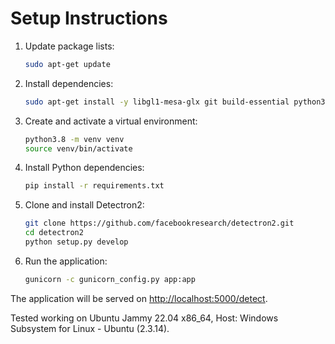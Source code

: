 # Setup Instructions

1. Update package lists:
    ```sh
    sudo apt-get update
    ```

2. Install dependencies:
    ```sh
    sudo apt-get install -y libgl1-mesa-glx git build-essential python3.8-venv python3.8-dev
    ```

3. Create and activate a virtual environment:
    ```sh
    python3.8 -m venv venv
    source venv/bin/activate
    ```

4. Install Python dependencies:
    ```sh
    pip install -r requirements.txt
    ```

5. Clone and install Detectron2:
    ```sh
    git clone https://github.com/facebookresearch/detectron2.git
    cd detectron2
    python setup.py develop
    ```

6. Run the application:
    ```sh
    gunicorn -c gunicorn_config.py app:app
    ```

The application will be served on [http://localhost:5000/detect](http://localhost:5000/detect).

Tested working on Ubuntu Jammy 22.04 x86_64, Host: Windows Subsystem for Linux - Ubuntu (2.3.14).
